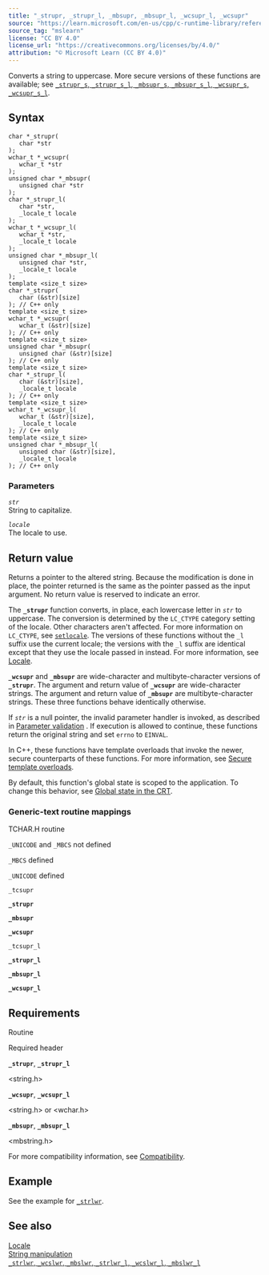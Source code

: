 ```yaml
---
title: "_strupr, _strupr_l, _mbsupr, _mbsupr_l, _wcsupr_l, _wcsupr"
source: "https://learn.microsoft.com/en-us/cpp/c-runtime-library/reference/strupr-strupr-l-mbsupr-mbsupr-l-wcsupr-l-wcsupr?view=msvc-170"
source_tag: "mslearn"
license: "CC BY 4.0"
license_url: "https://creativecommons.org/licenses/by/4.0/"
attribution: "© Microsoft Learn (CC BY 4.0)"
---
```

Converts a string to uppercase. More secure versions of these functions are available; see [`_strupr_s`, `_strupr_s_l`, `_mbsupr_s`, `_mbsupr_s_l`, `_wcsupr_s`, `_wcsupr_s_l`](https://learn.microsoft.com/en-us/cpp/c-runtime-library/reference/strupr-s-strupr-s-l-mbsupr-s-mbsupr-s-l-wcsupr-s-wcsupr-s-l?view=msvc-170).

## Syntax

```
char *_strupr(
   char *str
);
wchar_t *_wcsupr(
   wchar_t *str
);
unsigned char *_mbsupr(
   unsigned char *str
);
char *_strupr_l(
   char *str,
   _locale_t locale
);
wchar_t *_wcsupr_l(
   wchar_t *str,
   _locale_t locale
);
unsigned char *_mbsupr_l(
   unsigned char *str,
   _locale_t locale
);
template <size_t size>
char *_strupr(
   char (&str)[size]
); // C++ only
template <size_t size>
wchar_t *_wcsupr(
   wchar_t (&str)[size]
); // C++ only
template <size_t size>
unsigned char *_mbsupr(
   unsigned char (&str)[size]
); // C++ only
template <size_t size>
char *_strupr_l(
   char (&str)[size],
   _locale_t locale
); // C++ only
template <size_t size>
wchar_t *_wcsupr_l(
   wchar_t (&str)[size],
   _locale_t locale
); // C++ only
template <size_t size>
unsigned char *_mbsupr_l(
   unsigned char (&str)[size],
   _locale_t locale
); // C++ only
```

### Parameters

_`str`_  
String to capitalize.

_`locale`_  
The locale to use.

## Return value

Returns a pointer to the altered string. Because the modification is done in place, the pointer returned is the same as the pointer passed as the input argument. No return value is reserved to indicate an error.

The **`_strupr`** function converts, in place, each lowercase letter in _`str`_ to uppercase. The conversion is determined by the `LC_CTYPE` category setting of the locale. Other characters aren't affected. For more information on `LC_CTYPE`, see [`setlocale`](https://learn.microsoft.com/en-us/cpp/c-runtime-library/reference/setlocale-wsetlocale?view=msvc-170). The versions of these functions without the `_l` suffix use the current locale; the versions with the `_l` suffix are identical except that they use the locale passed in instead. For more information, see [Locale](https://learn.microsoft.com/en-us/cpp/c-runtime-library/locale?view=msvc-170).

**`_wcsupr`** and **`_mbsupr`** are wide-character and multibyte-character versions of **`_strupr`**. The argument and return value of **`_wcsupr`** are wide-character strings. The argument and return value of **`_mbsupr`** are multibyte-character strings. These three functions behave identically otherwise.

If _`str`_ is a null pointer, the invalid parameter handler is invoked, as described in [Parameter validation](https://learn.microsoft.com/en-us/cpp/c-runtime-library/parameter-validation?view=msvc-170) . If execution is allowed to continue, these functions return the original string and set `errno` to `EINVAL`.

In C++, these functions have template overloads that invoke the newer, secure counterparts of these functions. For more information, see [Secure template overloads](https://learn.microsoft.com/en-us/cpp/c-runtime-library/secure-template-overloads?view=msvc-170).

By default, this function's global state is scoped to the application. To change this behavior, see [Global state in the CRT](https://learn.microsoft.com/en-us/cpp/c-runtime-library/global-state?view=msvc-170).

### Generic-text routine mappings

TCHAR.H routine

`_UNICODE` and `_MBCS` not defined

`_MBCS` defined

`_UNICODE` defined

`_tcsupr`

**`_strupr`**

**`_mbsupr`**

**`_wcsupr`**

`_tcsupr_l`

**`_strupr_l`**

**`_mbsupr_l`**

**`_wcsupr_l`**

## Requirements

Routine

Required header

**`_strupr`**, **`_strupr_l`**

<string.h>

**`_wcsupr`**, **`_wcsupr_l`**

<string.h> or <wchar.h>

**`_mbsupr`**, **`_mbsupr_l`**

<mbstring.h>

For more compatibility information, see [Compatibility](https://learn.microsoft.com/en-us/cpp/c-runtime-library/compatibility?view=msvc-170).

## Example

See the example for [`_strlwr`](https://learn.microsoft.com/en-us/cpp/c-runtime-library/reference/strlwr-wcslwr-mbslwr-strlwr-l-wcslwr-l-mbslwr-l?view=msvc-170).

## See also

[Locale](https://learn.microsoft.com/en-us/cpp/c-runtime-library/locale?view=msvc-170)  
[String manipulation](https://learn.microsoft.com/en-us/cpp/c-runtime-library/string-manipulation-crt?view=msvc-170)  
[`_strlwr`, `_wcslwr`, `_mbslwr`, `_strlwr_l`, `_wcslwr_l`, `_mbslwr_l`](https://learn.microsoft.com/en-us/cpp/c-runtime-library/reference/strlwr-wcslwr-mbslwr-strlwr-l-wcslwr-l-mbslwr-l?view=msvc-170)